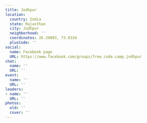 ```yaml
---
title: Jodhpur
location:
  country: India
  state: Rajasthan
  city: Jodhpur
  neighborhood: ''
  coordinates: 26.29893, 73.0334
  plusCode: ''
social:
  name: Facebook page
  URL: https://www.facebook.com/groups/free.code.camp.jodhpur
chat:
  name: ''
  URL: ''
event:
  name: ''
  URL: ''
leaders:
- name: ''
  URL: ''
photos:
  old: ''
  cover: ''
---
```

